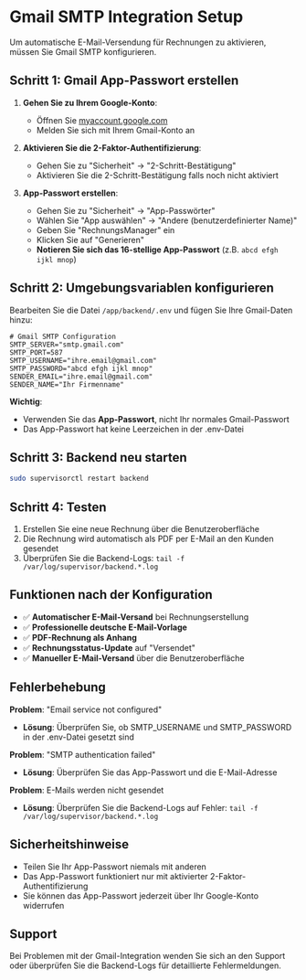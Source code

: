 # Gmail SMTP Integration Setup

Um automatische E-Mail-Versendung für Rechnungen zu aktivieren, müssen Sie Gmail SMTP konfigurieren.

## Schritt 1: Gmail App-Passwort erstellen

1. **Gehen Sie zu Ihrem Google-Konto**: 
   - Öffnen Sie [myaccount.google.com](https://myaccount.google.com)
   - Melden Sie sich mit Ihrem Gmail-Konto an

2. **Aktivieren Sie die 2-Faktor-Authentifizierung**:
   - Gehen Sie zu "Sicherheit" → "2-Schritt-Bestätigung"
   - Aktivieren Sie die 2-Schritt-Bestätigung falls noch nicht aktiviert

3. **App-Passwort erstellen**:
   - Gehen Sie zu "Sicherheit" → "App-Passwörter"
   - Wählen Sie "App auswählen" → "Andere (benutzerdefinierter Name)"
   - Geben Sie "RechnungsManager" ein
   - Klicken Sie auf "Generieren"
   - **Notieren Sie sich das 16-stellige App-Passwort** (z.B. `abcd efgh ijkl mnop`)

## Schritt 2: Umgebungsvariablen konfigurieren

Bearbeiten Sie die Datei `/app/backend/.env` und fügen Sie Ihre Gmail-Daten hinzu:

```env
# Gmail SMTP Configuration
SMTP_SERVER="smtp.gmail.com"
SMTP_PORT=587
SMTP_USERNAME="ihre.email@gmail.com"
SMTP_PASSWORD="abcd efgh ijkl mnop"
SENDER_EMAIL="ihre.email@gmail.com" 
SENDER_NAME="Ihr Firmenname"
```

**Wichtig**: 
- Verwenden Sie das **App-Passwort**, nicht Ihr normales Gmail-Passwort
- Das App-Passwort hat keine Leerzeichen in der .env-Datei

## Schritt 3: Backend neu starten

```bash
sudo supervisorctl restart backend
```

## Schritt 4: Testen

1. Erstellen Sie eine neue Rechnung über die Benutzeroberfläche
2. Die Rechnung wird automatisch als PDF per E-Mail an den Kunden gesendet
3. Überprüfen Sie die Backend-Logs: `tail -f /var/log/supervisor/backend.*.log`

## Funktionen nach der Konfiguration

- ✅ **Automatischer E-Mail-Versand** bei Rechnungserstellung
- ✅ **Professionelle deutsche E-Mail-Vorlage**
- ✅ **PDF-Rechnung als Anhang**
- ✅ **Rechnungsstatus-Update** auf "Versendet"
- ✅ **Manueller E-Mail-Versand** über die Benutzeroberfläche

## Fehlerbehebung

**Problem**: "Email service not configured"
- **Lösung**: Überprüfen Sie, ob SMTP_USERNAME und SMTP_PASSWORD in der .env-Datei gesetzt sind

**Problem**: "SMTP authentication failed"
- **Lösung**: Überprüfen Sie das App-Passwort und die E-Mail-Adresse

**Problem**: E-Mails werden nicht gesendet
- **Lösung**: Überprüfen Sie die Backend-Logs auf Fehler: `tail -f /var/log/supervisor/backend.*.log`

## Sicherheitshinweise

- Teilen Sie Ihr App-Passwort niemals mit anderen
- Das App-Passwort funktioniert nur mit aktivierter 2-Faktor-Authentifizierung
- Sie können das App-Passwort jederzeit über Ihr Google-Konto widerrufen

## Support

Bei Problemen mit der Gmail-Integration wenden Sie sich an den Support oder überprüfen Sie die Backend-Logs für detaillierte Fehlermeldungen.